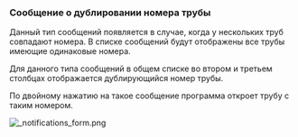 ﻿
### Сообщение о дублировании номера трубы 


Данный тип сообщений появляется в случае, когда у нескольких труб совпадают номера. В списке сообщений будут отображены все трубы имеющие одинаковые номера. 

Для данного типа сообщений в общем списке во втором и третьем столбцах отображается дублирующийся номер трубы.

По двойному нажатию на такое сообщение программа откроет трубу с таким номером. 

![_notifications_form.png](./images/_notifications_form.png "")

